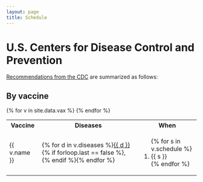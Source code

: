 ```yaml
---
layout: page
title: Schedule
---
```


# U.S. Centers for Disease Control and Prevention

[Recommendations from the CDC](http://www.cdc.gov/vaccines/parents/downloads/parent-ver-sch-0-6yrs.pdf) are summarized as follows:

## By vaccine

<table>
    <tr>
        <th>Vaccine</th>
        <th>Diseases</th>
        <th>When</th>
    </tr>
    {% for v in site.data.vax %}
    <tr>
        <td>{{ v.name }}</td>
        <td>{% for d in v.diseases %}<a href="{{ site.baseurl }}/diseases/#{{ d|slugify }}">{{ d }}</a>{% if forloop.last == false %}, {% endif %}{% endfor %}</td>
        <td><ol>{% for s in v.schedule %}<li>{{ s }}</li>{% endfor %}</ol></td>
    </tr>
    {% endfor %}
</table>
